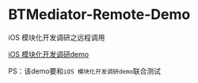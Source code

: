 # BTMediator-Remote-Demo

iOS 模块化开发调研之远程调用

[iOS 模块化开发调研demo](https://github.com/BrooksWon/BTMediator)

PS：该demo要和`iOS 模块化开发调研demo`联合测试

